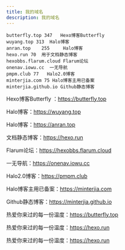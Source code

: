 ```yaml
---
title: 我的域名
description: 我的域名
---
```


```
butterfly.top 347   Hexo博客Butterfly 
wuyang.top 313  Halo博客
anran.top	 255     Halo博客
hexo.run 70  用于文档静态博客
hexobbs.flarum.cloud Flarum论坛
onenav.iowu.cc  一无导航
pmpm.club 77   Halo2.0博客
minterjia.com 75 Halo博客主用已备案
minterjia.github.io Github静态博客
```

Hexo博客Butterfly ：<https://butterfly.top>

Halo博客：<https://wuyang.top>

Halo博客：<https://anran.top>

文档静态博客：<https://hexo.run>

Flarum论坛：<https://hexobbs.flarum.cloud>

一无导航：<https://onenav.iowu.cc>

Halo2.0博客：<https://pmpm.club>

Halo博客主用已备案：<https://minterjia.com>

Github静态博客：<https://minterjia.github.io>


热爱你来过的每一份温度：<https://butterfly.top>


热爱你来过的每一份温度：<https://hexo.run>

热爱你来过的每一份温度：<https://hexo.run>